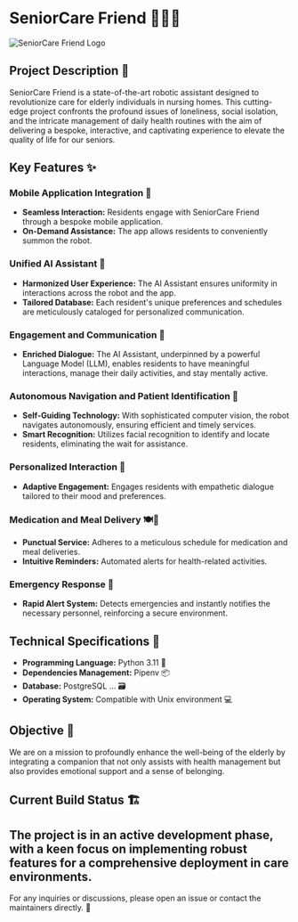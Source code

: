 # SeniorCare Friend 🤖👴👵

![SeniorCare Friend Logo](path-to-your-image.png)

## Project Description 📝
SeniorCare Friend is a state-of-the-art robotic assistant designed to revolutionize care for elderly individuals in nursing homes. This cutting-edge project confronts the profound issues of loneliness, social isolation, and the intricate management of daily health routines with the aim of delivering a bespoke, interactive, and captivating experience to elevate the quality of life for our seniors.

## Key Features ✨

### Mobile Application Integration 📱
- **Seamless Interaction:** Residents engage with SeniorCare Friend through a bespoke mobile application.
- **On-Demand Assistance:** The app allows residents to conveniently summon the robot.

### Unified AI Assistant 🧠
- **Harmonized User Experience:** The AI Assistant ensures uniformity in interactions across the robot and the app.
- **Tailored Database:** Each resident's unique preferences and schedules are meticulously cataloged for personalized communication.

### Engagement and Communication 💬
- **Enriched Dialogue:** The AI Assistant, underpinned by a powerful Language Model (LLM), enables residents to have meaningful interactions, manage their daily activities, and stay mentally active.

### Autonomous Navigation and Patient Identification 📍
- **Self-Guiding Technology:** With sophisticated computer vision, the robot navigates autonomously, ensuring efficient and timely services.
- **Smart Recognition:** Utilizes facial recognition to identify and locate residents, eliminating the wait for assistance.

### Personalized Interaction 🤝
- **Adaptive Engagement:** Engages residents with empathetic dialogue tailored to their mood and preferences.

### Medication and Meal Delivery 🍽💊
- **Punctual Service:** Adheres to a meticulous schedule for medication and meal deliveries.
- **Intuitive Reminders:** Automated alerts for health-related activities.

### Emergency Response 🚨
- **Rapid Alert System:** Detects emergencies and instantly notifies the necessary personnel, reinforcing a secure environment.

## Technical Specifications 🔧

- **Programming Language:** Python 3.11 🐍
- **Dependencies Management:** Pipenv 📦
- **Database:** PostgreSQL ... 🗃
- **Operating System:** Compatible with Unix environment 💻

## Objective 🎯
We are on a mission to profoundly enhance the well-being of the elderly by integrating a companion that not only assists with health management but also provides emotional support and a sense of belonging.

## Current Build Status 🏗
The project is in an active development phase, with a keen focus on implementing robust features for a comprehensive deployment in care environments.
---


For any inquiries or discussions, please open an issue or contact the maintainers directly. 📩

